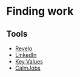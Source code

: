 # Finding work

## Tools

- [Revelo](https://www.revelo.com.br/)
- [LinkedIn](https://www.linkedin.com/)
- [Key Values](https://www.keyvalues.com/)
- [CalmJobs](http://calmjobs.io/jobs)
